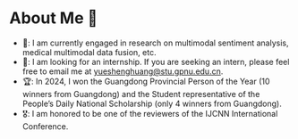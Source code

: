 # About Me 🌟
- 🧐: I am currently engaged in research on multimodal sentiment analysis, medical multimodal data fusion, etc.
- 💼: I am looking for an internship. If you are seeking an intern, please feel free to email me at yueshenghuang@stu.gpnu.edu.cn.
- 🏆: In 2024, I won the Guangdong Provincial Person of the Year (10 winners from Guangdong) and the Student representative of the People’s Daily National Scholarship (only 4 winners from Guangdong).
- 🎖️: I am honored to be one of the reviewers of the IJCNN International Conference. 
